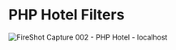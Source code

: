# PHP Hotel Filters

![FireShot Capture 002 - PHP Hotel - localhost](https://user-images.githubusercontent.com/113249037/211605391-d6842652-ee6b-45f8-a1fe-615521cd4f3b.png)
